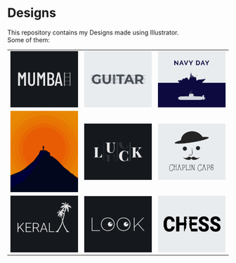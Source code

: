 # Designs
This repository contains my Designs made using Illustrator.<br>
Some of them:<br>
<table>
<tr><td><img src="./2020-12/png/27.12.2020.png"></td><td><img src="./2020-12/png/02.12.2020.png"></td><td><img src="./2020-12/png/04.12.2020.png"></td></tr>
<tr><td><img src="./2020-11/png/15.11.2020.png"></td><td><img src="./2020-12/png/06.12.2020.png"></td><td><img src="./2020-11/png/18.11.2020.png"></td></tr>
<tr><td><img src="./2020-12/png/25.12.2020.png"></td><td><img src="./2021-01/png/16.01.2021.png"></td><td><img src="./2020-11/png/20.11.2020.png"></td></tr>
</table>
